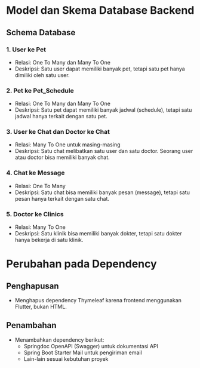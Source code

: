 # Model dan Skema Database Backend

## Schema Database

### 1. User ke Pet
- Relasi: One To Many dan Many To One
- Deskripsi:
  Satu user dapat memiliki banyak pet,
  tetapi satu pet hanya dimiliki oleh satu user.

### 2. Pet ke Pet_Schedule
- Relasi: One To Many dan Many To One
- Deskripsi:
  Satu pet dapat memiliki banyak jadwal (schedule),
  tetapi satu jadwal hanya terkait dengan satu pet.

### 3. User ke Chat dan Doctor ke Chat
- Relasi: Many To One untuk masing-masing
- Deskripsi:
  Satu chat melibatkan satu user dan satu doctor.
  Seorang user atau doctor bisa memiliki banyak chat.

### 4. Chat ke Message
- Relasi: One To Many
- Deskripsi:
  Satu chat bisa memiliki banyak pesan (message),
  tetapi satu pesan hanya terkait dengan satu chat.

### 5. Doctor ke Clinics
- Relasi: Many To One
- Deskripsi:
  Satu klinik bisa memiliki banyak dokter,
  tetapi satu dokter hanya bekerja di satu klinik.

# Perubahan pada Dependency

## Penghapusan
- Menghapus dependency Thymeleaf karena frontend menggunakan Flutter, bukan HTML.

## Penambahan
- Menambahkan dependency berikut:
  - Springdoc OpenAPI (Swagger) untuk dokumentasi API
  - Spring Boot Starter Mail untuk pengiriman email
  - Lain-lain sesuai kebutuhan proyek
